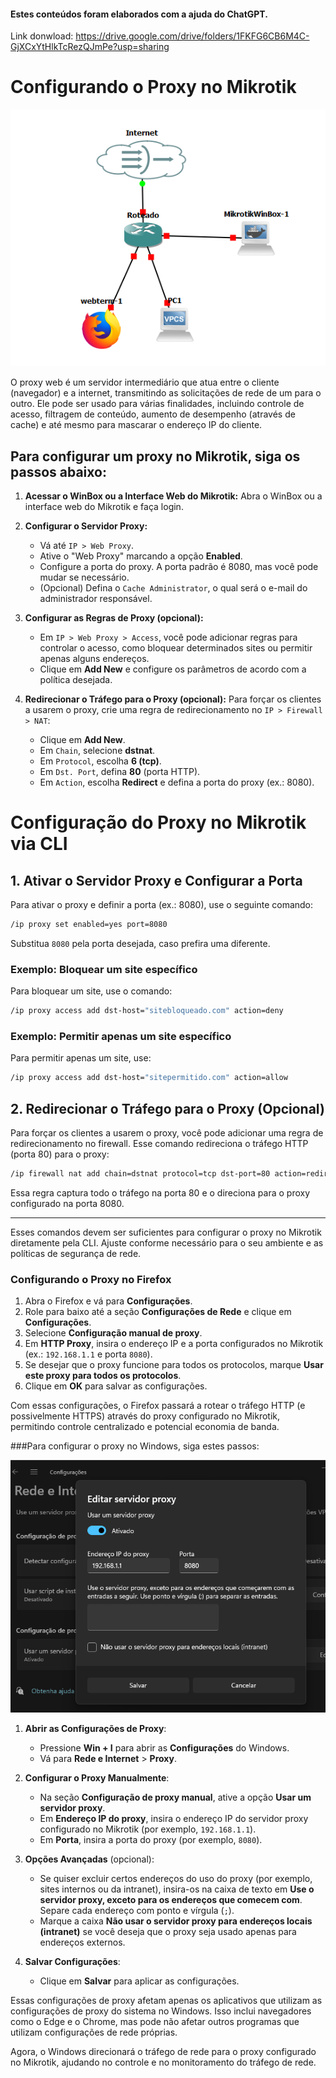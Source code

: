 #### Estes conteúdos foram elaborados com a ajuda do ChatGPT.

Link donwload: https://drive.google.com/drive/folders/1FKFG6CB6M4C-GjXCxYtHlkTcRezQJmPe?usp=sharing

# Configurando o Proxy no Mikrotik

![Minha imagem](https://github.com/mateusfilipeferraz/Redes-e-infraestrutura/blob/main/Proxy-Web-no-Mikrotik/Lab.png)



O proxy web é um servidor intermediário que atua entre o cliente (navegador) e a internet, transmitindo as solicitações de rede de um para o outro. Ele pode ser usado para várias finalidades, incluindo controle de acesso, filtragem de conteúdo, aumento de desempenho (através de cache) e até mesmo para mascarar o endereço IP do cliente. 


## Para configurar um proxy no Mikrotik, siga os passos abaixo:

1. **Acessar o WinBox ou a Interface Web do Mikrotik:**
   Abra o WinBox ou a interface web do Mikrotik e faça login.

2. **Configurar o Servidor Proxy:**
   - Vá até `IP > Web Proxy`.
   - Ative o "Web Proxy" marcando a opção **Enabled**.
   - Configure a porta do proxy. A porta padrão é 8080, mas você pode mudar se necessário.
   - (Opcional) Defina o `Cache Administrator`, o qual será o e-mail do administrador responsável.

3. **Configurar as Regras de Proxy (opcional):**
   - Em `IP > Web Proxy > Access`, você pode adicionar regras para controlar o acesso, como bloquear determinados sites ou permitir apenas alguns endereços.
   - Clique em **Add New** e configure os parâmetros de acordo com a política desejada.

4. **Redirecionar o Tráfego para o Proxy (opcional):**
   Para forçar os clientes a usarem o proxy, crie uma regra de redirecionamento no `IP > Firewall > NAT`:
   - Clique em **Add New**.
   - Em `Chain`, selecione **dstnat**.
   - Em `Protocol`, escolha **6 (tcp)**.
   - Em `Dst. Port`, defina **80** (porta HTTP).
   - Em `Action`, escolha **Redirect** e defina a porta do proxy (ex.: 8080).


# Configuração do Proxy no Mikrotik via CLI

## 1. Ativar o Servidor Proxy e Configurar a Porta

Para ativar o proxy e definir a porta (ex.: 8080), use o seguinte comando:

```bash
/ip proxy set enabled=yes port=8080
```

Substitua `8080` pela porta desejada, caso prefira uma diferente.

### Exemplo: Bloquear um site específico

Para bloquear um site, use o comando:

```bash
/ip proxy access add dst-host="sitebloqueado.com" action=deny
```

### Exemplo: Permitir apenas um site específico

Para permitir apenas um site, use:

```bash
/ip proxy access add dst-host="sitepermitido.com" action=allow
```

## 2. Redirecionar o Tráfego para o Proxy (Opcional)

Para forçar os clientes a usarem o proxy, você pode adicionar uma regra de redirecionamento no firewall. Esse comando redireciona o tráfego HTTP (porta 80) para o proxy:

```bash
/ip firewall nat add chain=dstnat protocol=tcp dst-port=80 action=redirect to-ports=8080
```

Essa regra captura todo o tráfego na porta 80 e o direciona para o proxy configurado na porta 8080.

---

Esses comandos devem ser suficientes para configurar o proxy no Mikrotik diretamente pela CLI. Ajuste conforme necessário para o seu ambiente e as políticas de segurança de rede.
### Configurando o Proxy no Firefox

1. Abra o Firefox e vá para **Configurações**.
2. Role para baixo até a seção **Configurações de Rede** e clique em **Configurações**.
3. Selecione **Configuração manual de proxy**.
4. Em **HTTP Proxy**, insira o endereço IP e a porta configurados no Mikrotik (ex.: `192.168.1.1` e porta `8080`).
5. Se desejar que o proxy funcione para todos os protocolos, marque **Usar este proxy para todos os protocolos**.
6. Clique em **OK** para salvar as configurações.

Com essas configurações, o Firefox passará a rotear o tráfego HTTP (e possivelmente HTTPS) através do proxy configurado no Mikrotik, permitindo controle centralizado e potencial economia de banda.

###Para configurar o proxy no Windows, siga estes passos:

![Minha imagem](https://github.com/mateusfilipeferraz/Redes-e-infraestrutura/blob/main/Proxy-Web-no-Mikrotik/proxy%20windows.png)


1. **Abrir as Configurações de Proxy**:
   - Pressione **Win + I** para abrir as **Configurações** do Windows.
   - Vá para **Rede e Internet** > **Proxy**.

2. **Configurar o Proxy Manualmente**:
   - Na seção **Configuração de proxy manual**, ative a opção **Usar um servidor proxy**.
   - Em **Endereço IP do proxy**, insira o endereço IP do servidor proxy configurado no Mikrotik (por exemplo, `192.168.1.1`).
   - Em **Porta**, insira a porta do proxy (por exemplo, `8080`).

3. **Opções Avançadas** (opcional):
   - Se quiser excluir certos endereços do uso do proxy (por exemplo, sites internos ou da intranet), insira-os na caixa de texto em **Use o servidor proxy, exceto para os endereços que comecem com**. Separe cada endereço com ponto e vírgula (`;`).
   - Marque a caixa **Não usar o servidor proxy para endereços locais (intranet)** se você deseja que o proxy seja usado apenas para endereços externos.

4. **Salvar Configurações**:
   - Clique em **Salvar** para aplicar as configurações.

Essas configurações de proxy afetam apenas os aplicativos que utilizam as configurações de proxy do sistema no Windows. Isso inclui navegadores como o Edge e o Chrome, mas pode não afetar outros programas que utilizam configurações de rede próprias.

Agora, o Windows direcionará o tráfego de rede para o proxy configurado no Mikrotik, ajudando no controle e no monitoramento do tráfego de rede.
